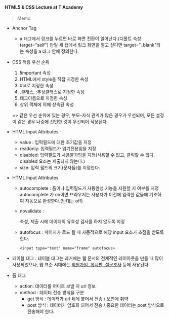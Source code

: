 #### HTML5 & CSS Lecture at T Academy

> Memo

- Anchor Tag

  - a 태그에서 링크를 누르면 바로 화면 전환이 일어난다.(디폴트 속성 target="self") 만일 새 탭에서 링크 화면을 열고 싶다면 target="_blank"라는 속성을 a 태그 안에 정의한다.

- CSS 적용 우선 순위

  1. !important 속성
  2. HTML에서 style을 직접 지정한 속성
  3. #id로 지정한 속성
  4. .클래스, :추상클래스로 지정한 속성
  5. 태그이름으로 지정한 속성
  6. 상위 객체에 의해 상속된 속성

    => 같은 우선 순위에 있는 경우, 부모-자식 관계가 많은 경우가 우선되며, 모든 설정이 같은 경우 나중에 선언한 것이 우선되어 적용된다.

- HTML Input Attributes

  - value :  입력필드에 대한 초기값을 지정
  - readonly: 입력필드가 읽기전용임을 지정
  - disabled: 입력필드가 사용불가임을 지정(사용할 수 없고, 클릭할 수 없다. disabled 요소는 제출되지 않는다.)
  - size: 입력 필드의 크기(문자들)를 지정한다.

- HTML Input Attributes

  - autocomplete : 폼이나 입력필드가 자동완성 기능을 지원할 지 여부를 지정
    autocomplete 가 on이면 브라우저는 사용자가 이전에 입력한 값들에 기초하여 자동으로 완성한다.(반대는 off)

  - novalidate : <form>속성, 제출 시에 데이터의 유효성 검사를 하지 않도록 지정

  - autofocus : 페이지가 로드 될 때 자동적으로 해당 input 요소가 초점을 받도록 한다.

    ~~~
    <input type="text" name="frame" autofocus>
    ~~~

- 테이블 태그 : 테이블 태그는 과거에는 웹 문서의 전체적인 레이아웃을 만들 때 많이 사용되었으나, 웹 표준 시대에는 <u>회원가입, 게시판, 설문조사</u> 등에 사용된다.
- 폼 태그
  - action: 데이터를 어디로 보낼 지 url 정보
  - method :  데이터 전송 방식을 구분
    - get 방식 : 데이터가 url 뒤에 붙어서 전송 / 보안에 취약
    - post 방식 : 데이터가 암호화 되어서 전송 / 중요한 데이터는 post 방식으로 전송해야 한다.
